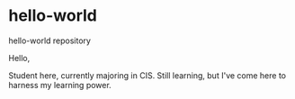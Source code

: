 # hello-world
hello-world repository

Hello,

Student here, currently majoring in CIS. Still learning, but I've come here to harness my learning power.
